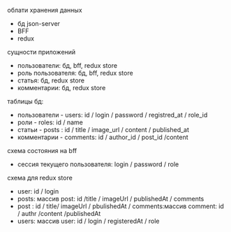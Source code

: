 облати хранения данных

- бд json-server
- BFF
- redux

сущности приложений

- пользователи: бд, bff, redux store
- роль пользователя: бд, bff, redux store
- статья: бд, redux store
- комментарии: бд, redux store

таблицы бд:

- пользователи - users: id / login / password / registred_at / role_id
- роли - roles: id / name
- статьи - posts : id / title / image_url / content / published_at
- комментарии - comments: id / author_id / post_id /content

схема состояния на bff

- сессия текущего пользователя: login / password / role

схема для redux store

- user: id / login
- posts: массив post: id /title / imageUrl / publishedAt / comments
- post : id / title/ imageUrl / pbulishedAt / comments:массив comment: id / authr /content /publishedAt
- users: массив user: id / login / registeredAt / role
